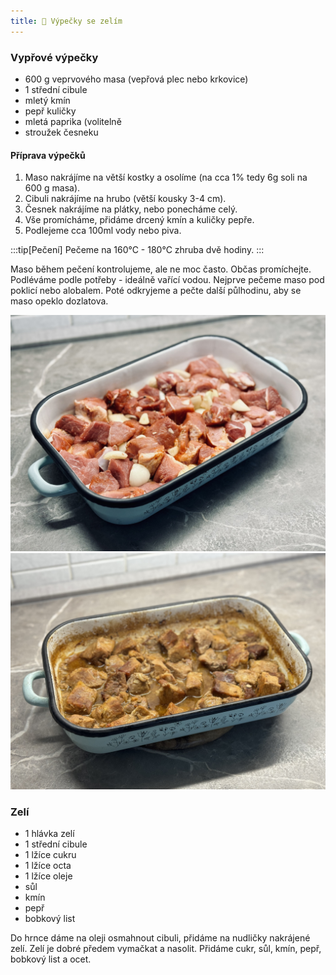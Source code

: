 ```yaml
---
title: 🐷 Výpečky se zelím
---
```


### Vypřové výpečky

- 600 g veprvového masa (vepřová plec nebo krkovice)
- 1 střední cibule
- mletý kmín
- pepř kuličky
- mletá paprika (volitelně
- stroužek česneku

#### Příprava výpečků

1. Maso nakrájíme na větší kostky a osolíme (na cca 1% tedy 6g soli na 600 g masa).
2. Cibuli nakrájíme na hrubo (větší kousky 3-4 cm).
3. Česnek nakrájíme na plátky, nebo ponecháme celý.
4. Vše promícháme, přidáme drcený kmín a kuličky pepře.
5. Podlejeme cca 100ml vody nebo piva.

:::tip[Pečení]
Pečeme na 160°C - 180°C zhruba dvě hodiny.
:::

Maso během pečení kontrolujeme, ale ne moc často. Občas promíchejte.
Podléváme podle potřeby - ideálně vařící vodou. Nejprve pečeme maso pod 
poklicí nebo alobalem. Poté odkryjeme a pečte další půlhodinu, 
aby se maso opeklo dozlatova.

![](vypecky-priprava.jpg)
![](vypecky-hotove.jpg)

### Zelí

- 1 hlávka zelí
- 1 střední cibule
- 1 lžíce cukru
- 1 lžíce octa
- 1 lžíce oleje
- sůl
- kmín
- pepř
- bobkový list


Do hrnce dáme na oleji osmahnout cibuli, přidáme na nudličky nakrájené zelí. 
Zelí je dobré předem vymačkat a nasolit. Přidáme cukr, sůl, kmín, pepř, bobkový list a ocet.
